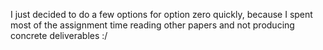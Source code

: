 I just decided to do a few options for option zero quickly, because I spent most of the assignment time reading other papers and not producing concrete deliverables :/

